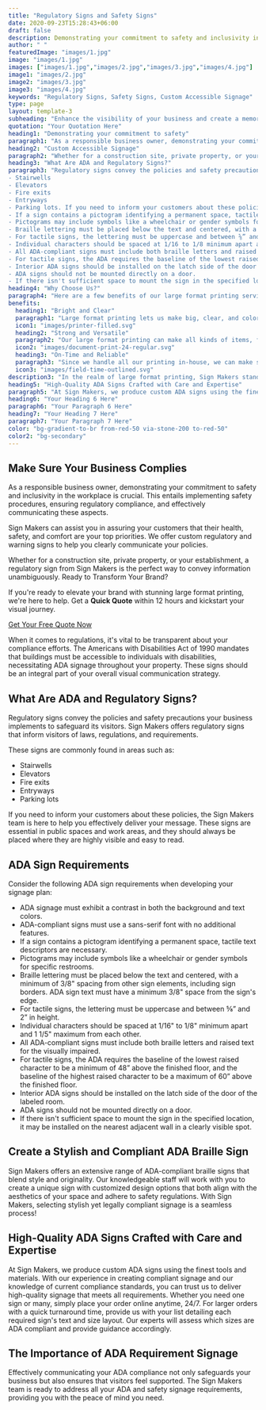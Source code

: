 ```yaml
---
title: "Regulatory Signs and Safety Signs"
date: 2020-09-23T15:28:43+06:00
draft: false
description: Demonstrating your commitment to safety and inclusivity in the workplace is crucial. This entails implementing safety procedures, ensuring regulatory compliance, and effectively communicating these aspects
author: " "
featuredImage: "images/1.jpg"
image: "images/1.jpg"
images: ["images/1.jpg","images/2.jpg","images/3.jpg","images/4.jpg"]
image1: "images/2.jpg"
image2: "images/3.jpg"
image3: "images/4.jpg"
keywords: "Regulatory Signs, Safety Signs, Custom Accessible Signage"
type: page
layout: template-3
subheading: "Enhance the visibility of your business and create a memorable experience for your customers"
quotation: "Your Quotation Here"
heading1: "Demonstrating your commitment to safety"
paragraph1: "As a responsible business owner, demonstrating your commitment to safety and inclusivity in the workplace is crucial. This entails implementing safety procedures, ensuring regulatory compliance, and effectively communicating these aspects. Sign Makers can assist you in assuring your customers that their health, safety, and comfort are your top priorities. We offer custom regulatory and warning signs to help you clearly communicate your policies."
heading2: "Custom Accessible Signage"
paragraph2: "Whether for a construction site, private property, or your establishment, a regulatory sign from Sign Makers is the perfect way to convey information unambiguously. Ready to Transform Your Brand? If you're ready to elevate your brand with stunning large format printing, we're here to help. Get a Quick Quote within 12 hours and kickstart your visual journey."
heading3: "What Are ADA and Regulatory Signs?"
paragraph3: "Regulatory signs convey the policies and safety precautions your business implements to safeguard its visitors. Sign Makers offers regulatory signs that inform visitors of laws, regulations, and requirements. These signs are commonly found in areas such as:
- Stairwells
- Elevators
- Fire exits
- Entryways
- Parking lots. If you need to inform your customers about these policies, the Sign Makers team is here to help you effectively deliver your message. These signs are essential in public spaces and work areas, and they should always be placed where they are highly visible and easy to read.- ADA signage must exhibit a contrast in both the background and text colors.- ADA-compliant signs must use a sans-serif font with no additional features.
- If a sign contains a pictogram identifying a permanent space, tactile text descriptors are necessary.
- Pictograms may include symbols like a wheelchair or gender symbols for specific restrooms.
- Braille lettering must be placed below the text and centered, with a minimum of 3/8 spacing from other sign elements, including sign borders. ADA sign text must have a minimum 3/8 space from the sign's edge.
- For tactile signs, the lettering must be uppercase and between ⅝” and 2” in height.
- Individual characters should be spaced at 1/16 to 1/8 minimum apart and 1 1/5 maximum from each other.
- All ADA-compliant signs must include both braille letters and raised text for the visually impaired.
- For tactile signs, the ADA requires the baseline of the lowest raised character to be a minimum of 48” above the finished floor, and the baseline of the highest raised character to be a maximum of 60” above the finished floor.
- Interior ADA signs should be installed on the latch side of the door of the labeled room.
- ADA signs should not be mounted directly on a door.
- If there isn't sufficient space to mount the sign in the specified location, it may be installed on the nearest adjacent wall in a clearly visible spot."
heading4: "Why Choose Us?"
paragraph4: "Here are a few benefits of our large format printing services:"
benefits:
  heading1: "Bright and Clear"
  paragraph1: "Large format printing lets us make big, clear, and colorful prints. Whether you need large banners or big signs, our technology helps us create vibrant images that stand out. You can trust us to turn your ideas into eye-catching prints that look great and grab attention."
  icon1: "images/printer-filled.svg"
  heading2: "Strong and Versatile"
  paragraph2: "Our large format printing can make all kinds of items, from big banners to exhibition stands. We use strong materials and inks that don’t fade easily, so your prints last a long time, even when used outside. We offer a variety of materials so you can choose what works best for your needs."
  icon2: "images/document-print-24-regular.svg"
  heading3: "On-Time and Reliable"
  paragraph3: "Since we handle all our printing in-house, we can make sure everything is done on time and with consistent quality. We know how important deadlines are, so we work efficiently to meet them and make sure your prints are always high-quality and just right."
  icon3: "images/field-time-outlined.svg"
description3: "In the realm of large format printing, Sign Makers stands as your trusted partner for turning visions into reality. With state-of-the-art technology, in-house control, and a commitment to quality, we are poised to elevate your brand through visually stunning displays. Explore the endless possibilities of large format printing with us, and let your brand shine."
heading5: "High-Quality ADA Signs Crafted with Care and Expertise"
paragraph5: "At Sign Makers, we produce custom ADA signs using the finest tools and materials. With our experience in creating compliant signage and our knowledge of current compliance standards, you can trust us to deliver high-quality signage that meets all requirements. Whether you need one sign or many, simply place your order online anytime, 24/7. For larger orders with a quick turnaround time, provide us with your list detailing each required sign's text and size layout. Our experts will assess which sizes are ADA compliant and provide guidance accordingly.Effectively communicating your ADA compliance not only safeguards your business but also ensures that visitors feel supported. The Sign Makers team is ready to address all your ADA and safety signage requirements, providing you with the peace of mind you need."
heading6: "Your Heading 6 Here"
paragraph6: "Your Paragraph 6 Here"
heading7: "Your Heading 7 Here"
paragraph7: "Your Paragraph 7 Here"
color: "bg-gradient-to-br from-red-50 via-stone-200 to-red-50"
color2: "bg-secondary"
---
```


## Make Sure Your Business Complies

As a responsible business owner, demonstrating your commitment to safety and inclusivity in the workplace is crucial. This entails implementing safety procedures, ensuring regulatory compliance, and effectively communicating these aspects.

Sign Makers can assist you in assuring your customers that their health, safety, and comfort are your top priorities. We offer custom regulatory and warning signs to help you clearly communicate your policies.

Whether for a construction site, private property, or your establishment, a regulatory sign from Sign Makers is the perfect way to convey information unambiguously. Ready to Transform Your Brand?

If you're ready to elevate your brand with stunning large format printing, we're here to help. Get a **Quick Quote** within 12 hours and kickstart your visual journey.

[Get Your Free Quote Now](/book-consultation/)

When it comes to regulations, it's vital to be transparent about your compliance efforts. The Americans with Disabilities Act of 1990 mandates that buildings must be accessible to individuals with disabilities, necessitating ADA signage throughout your property. These signs should be an integral part of your overall visual communication strategy.

## What Are ADA and Regulatory Signs?

Regulatory signs convey the policies and safety precautions your business implements to safeguard its visitors. Sign Makers offers regulatory signs that inform visitors of laws, regulations, and requirements.

These signs are commonly found in areas such as:

- Stairwells
- Elevators
- Fire exits
- Entryways
- Parking lots

If you need to inform your customers about these policies, the Sign Makers team is here to help you effectively deliver your message. These signs are essential in public spaces and work areas, and they should always be placed where they are highly visible and easy to read.

## ADA Sign Requirements

Consider the following ADA sign requirements when developing your signage plan:

- ADA signage must exhibit a contrast in both the background and text colors.
- ADA-compliant signs must use a sans-serif font with no additional features.
- If a sign contains a pictogram identifying a permanent space, tactile text descriptors are necessary.
- Pictograms may include symbols like a wheelchair or gender symbols for specific restrooms.
- Braille lettering must be placed below the text and centered, with a minimum of 3/8" spacing from other sign elements, including sign borders. ADA sign text must have a minimum 3/8" space from the sign's edge.
- For tactile signs, the lettering must be uppercase and between ⅝” and 2” in height.
- Individual characters should be spaced at 1/16" to 1/8" minimum apart and 1 1/5" maximum from each other.
- All ADA-compliant signs must include both braille letters and raised text for the visually impaired.
- For tactile signs, the ADA requires the baseline of the lowest raised character to be a minimum of 48” above the finished floor, and the baseline of the highest raised character to be a maximum of 60” above the finished floor.
- Interior ADA signs should be installed on the latch side of the door of the labeled room.
- ADA signs should not be mounted directly on a door.
- If there isn't sufficient space to mount the sign in the specified location, it may be installed on the nearest adjacent wall in a clearly visible spot.

## Create a Stylish and Compliant ADA Braille Sign

Sign Makers offers an extensive range of ADA-compliant braille signs that blend style and originality. Our knowledgeable staff will work with you to create a unique sign with customized design options that both align with the aesthetics of your space and adhere to safety regulations. With Sign Makers, selecting stylish yet legally compliant signage is a seamless process!

## High-Quality ADA Signs Crafted with Care and Expertise

At Sign Makers, we produce custom ADA signs using the finest tools and materials. With our experience in creating compliant signage and our knowledge of current compliance standards, you can trust us to deliver high-quality signage that meets all requirements. Whether you need one sign or many, simply place your order online anytime, 24/7. For larger orders with a quick turnaround time, provide us with your list detailing each required sign's text and size layout. Our experts will assess which sizes are ADA compliant and provide guidance accordingly.

## The Importance of ADA Requirement Signage

Effectively communicating your ADA compliance not only safeguards your business but also ensures that visitors feel supported. The Sign Makers team is ready to address all your ADA and safety signage requirements, providing you with the peace of mind you need.

